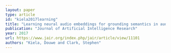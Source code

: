 ```yaml
---
layout: paper
type: article
id: "kiela2017learning"
title: "Learning neural audio embeddings for grounding semantics in auditory perception"
publication: "Journal of Artificial Intelligence Research"
year: 2017
url: https://www.jair.org/index.php/jair/article/view/11101
authors: "Kiela, Douwe and Clark, Stephen"
---
```

